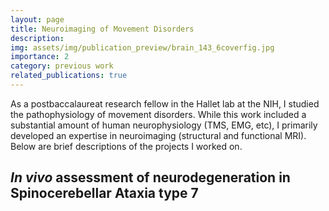 ```yaml
---
layout: page
title: Neuroimaging of Movement Disorders
description: 
img: assets/img/publication_preview/brain_143_6coverfig.jpg
importance: 2
category: previous work
related_publications: true
---
```


As a postbaccalaureat research fellow in the Hallet lab at the NIH, I studied the pathophysiology of movement disorders. While this work included a substantial amount of human neurophysiology (TMS, EMG, etc), I primarily developed an expertise in neuroimaging (structural and functional MRI). Below are brief descriptions of the projects I worked on.

## *In vivo* assessment of neurodegeneration in Spinocerebellar Ataxia type 7

